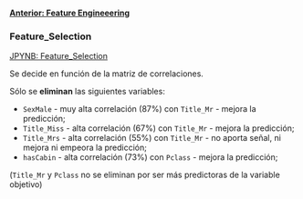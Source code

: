 #### [Anterior: Feature Engineeering](https://github.com/akimwong/1_OnPremise/tree/main/Journey/003/01_Classification/01_Titanic)

### Feature_Selection
[JPYNB: Feature_Selection](https://github.com/akimwong/1_OnPremise/blob/main/Journey/002/01_Classification/01_Titanic/02_titanic.ipynb)

Se decide en función de la matriz de correlaciones. <br/>

Sólo se <b>eliminan</b> las siguientes variables:

- `SexMale` - muy alta correlación (87%) con `Title_Mr` - mejora la predicción; <br/>
- `Title_Miss` - alta correlación (67%) con `Title_Mr` - mejora la predicción; <br/>
- `Title_Mrs`  - alta correlación (55%) con `Title_Mr` - no aporta señal, ni mejora ni empeora la predicción; <br/>
- `hasCabin` - alta correlación (73%) con `Pclass` - mejora la predicción; <br/>

(`Title_Mr` y `Pclass` no se eliminan por ser más predictoras de la variable objetivo)

